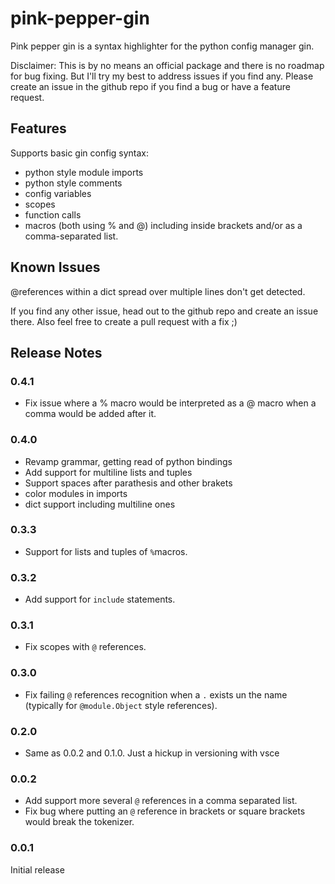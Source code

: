 # pink-pepper-gin

Pink pepper gin is a syntax highlighter for the python config manager gin.

Disclaimer: This is by no means an official package and there is no roadmap
for bug fixing. But I'll try my best to address issues if you find any. Please
create an issue in the github repo if you find a bug or have a feature request.

## Features

Supports basic gin config syntax:

* python style module imports
* python style comments
* config variables
* scopes
* function calls
* macros (both using % and @) including inside brackets and/or as a
comma-separated list.

## Known Issues

@references within a dict spread over multiple lines don't get detected.

If you find any other issue, head out to the github repo and
create an issue there. Also feel free to create a pull request with a fix ;)

## Release Notes

### 0.4.1
* Fix issue where a % macro would be interpreted as a @ macro when a comma would
be added after it.

### 0.4.0
* Revamp grammar, getting read of python bindings
* Add support for multiline lists and tuples
* Support spaces after parathesis and other brakets
* color modules in imports
* dict support including multiline ones

### 0.3.3
* Support for lists and tuples of `%`macros.

### 0.3.2
* Add support for `include` statements.

### 0.3.1
*  Fix scopes with `@` references.

### 0.3.0
*  Fix failing `@` references recognition when a `.` exists un the name
(typically for `@module.Object` style references).

### 0.2.0
* Same as 0.0.2 and 0.1.0. Just a hickup in versioning with vsce

### 0.0.2
* Add support more several `@` references in a comma separated list.
* Fix bug where putting an `@` reference in brackets or square brackets would
break the tokenizer.

### 0.0.1
Initial release
